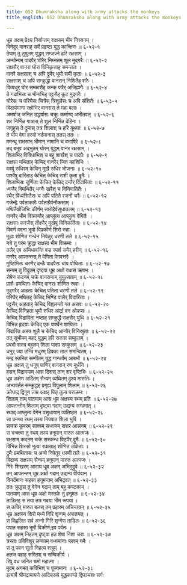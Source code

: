 ```yaml
---
title: 052 Dhumraksha along with army attacks the monkeys
title_english: 052 Dhumraksha along with army attacks the monkeys

---
```

<div class="audioEmbed"  caption="श्रीराम-हरिसीताराममूर्ति-घनपाठिभ्यां वचनम्" src="https://archive.org/download/Ramayana-recitation-Sriram-harisItArAmamUrti-Ghanapaati-v2/Kanda_6/Kanda_6_YK-052-Dhumraksha_along_with_army_attacks_the_monkeys_0.mp3"></div>

धूम्र अक्षम् प्रेक्ष्य निर्यान्तम् राक्षसम् भीम निस्वनम् ।  
विनेदुर् वानराह् सर्वे प्रहृष्टा युद्ध कान्क्षिणः ॥ ६-५२-१  
तेषाम् तु तुमुलम् युद्धम् सम्जज्ने हरि रक्षसाम् ।  
अन्योन्यम् पादपैर् घोरैर् निघ्नतम् शूल मुद्गरैः ॥ ६-५२-२  
राक्षसैर् वानरा घोरा विनिकृत्ताह् समन्ततः ।  
वानरै राक्षसाश् च अपि द्रुमैर् भूमौ समी कृताः ॥ ६-५२-३  
राक्षसाश् च अपि सम्क्रुद्धा वानरान् निशितैह् शरैः ।  
विव्यधुर् घोर सम्काशैह् कन्क पत्रैर् अजिह्मगैः ॥ ६-५२-४  
ते गदाभिसः च भीमाभिह् पट्टसैह् कूट मुद्गरैः ।  
घोरैसः च परिघैसः चित्रैस् त्रिशूलैसः च अपि संशितैः ॥ ६-५३-५  
विदार्यमाणा रक्षोभिर् वानरास् ते महा बलाः ।  
अमर्षाज् जनित उद्धर्षासः चक्रुः कर्माण्य् अभीतवत् ॥ ६-५२-६  
शर निर्भिन्न गात्रास् ते शूल निर्भिन्न देहिनः ।  
जगृहुस् ते द्रुमांस् तत्र शिलाश् च हरि यूथपाः ॥ ६-५२-७  
ते भीम वेगा हरयो नर्दमानास् ततस् ततः ।  
ममन्थू राक्षसान् भीमान् नामानि च बभाषिरे ॥ ६-५२-८  
तद् बभूव अद्भुतम् घोरम् युद्धम् वानर रक्षसाम् ।  
शिलाभिर् विविधाभिश् च बहु शाखैश् च पादपैः ॥ ६-५२-९  
राक्षसा मथिताह् केचिद् वानरैर् जित काशिभिः ।  
ववर्षू रुधिरम् केचिन् मुखै रुधिर भोजनाः ॥ ६-५२-१०  
पार्श्वेषु दारिताह् केचित् केचिद् राशी कृता द्रुमैः ।  
शिलाभिसः चूर्णिताः केचित् केचिद् दन्तैर् विदारिताः ॥ ६-५२-११  
ध्वजैर् विमथितैर् भग्नैः खरैश् च विनिपातितैः ।  
रथैर् विध्वंसितैसः च अपि पतितै रजनी चरैः ॥ ६-५२-१२  
गजेन्द्रैः पर्वताकारैः पर्वताग्रैर्वनौकसाम् ।  
मथितैर्वाजिभिः कीर्णम् सारोहैर्वसुधातलम् ॥ ६-५२-१३  
वानरैर् भीम विक्रान्तैर् आप्लुत्य आप्लुत्य वेगितैः ।  
राक्षसाः करजैस् तीक्ष्णैर् मुखेषु विनिकर्तिताः ॥ ६-५२-१४  
विवर्ण वदना भूयो विप्रकीर्ण शिरो रुहाः ।  
मूढाः शोणित गन्धेन निपेतुर् धरणी तले ॥ ६-५२-१५  
नये तु परम क्रुद्धा राक्षसा भीम विक्रमाः ।  
तलैर् एव अभिधावन्ति वज्र स्पर्श समैर् हरीन् ॥ ६-५२-१६  
वनरैर् आपतन्तस् ते वेगिता वेगवत्तरैः ।  
मुष्टिभिसः चरणैर् दन्तैः पादपैसः चाप पोथिताः ॥ ६-५२-१७  
सन्यम् तु विद्रुतम् दृष्ट्वा धूम्र अक्षो राक्षस ऋषभः ।  
रोषेण कदनम् चक्रे वानराणाम् युयुत्सताम् ॥ ६-५२-१८  
प्रासैः प्रमथिताः केचिद् वानराः शोणित स्रवाः ।  
मुद्गरैर् आहताः केचित् पतिता धरणी तले ॥ ६-५२-१९  
परिघैर् मथितह् केचिद् भिण्डि पालैर् विदारिताः ।  
पट्टसैर् आहताह् केचिद् विह्वलन्तो गत असवः ॥ ६-५२-२०  
केचिद् विनिहता भूमौ रुधिर आर्द्रा वन ओकसः ।  
केचिद् विद्राविता नष्टाह् सम्क्रुद्धै राक्षसैर् युधि ॥ ६-५२-२१  
विभिन्न हृदयाः केचिद् एक पार्श्वेन शायिताः ।  
विदारित अस्त्र शूलै च केचिद् आन्त्रैर् विनिस्रुताः ॥ ६-५२-२२  
तत् सुभीमम् महद् युद्धम् हरि राकस सम्कुलम् ।  
प्रबभौ शस्त्र बहुलम् शिला पादप सम्कुलम् ॥ ६-५२-२३  
धनुर् ज्या तन्त्रि मधुरम् हिक्का ताल समन्वितम् ।  
मन्द्र स्तनित सम्गीतम् युद्ध गान्धर्वम् आबभौ ॥ ६-५२-२४  
धूम्र अक्षस् तु धनुष् पाणिर् वानरान् रण मूर्धनि ।  
हसन् विद्रावयाम् आस दिशस् तान् शर वृष्टिभिः ॥ ६-५२-२५  
धूम्र अक्षेण अर्दितम् सैन्यम् व्यथितम् दृश्य मारुतिः ।  
अभ्यवर्तत सम्क्रुद्धह् प्रगृह्य विपुलाम् शिलाम् ॥ ६-५२-२६  
क्रोधाद् द्विगुण ताम्र अक्षह् पितृ तुल्य पराक्रमः ।  
शिलाम् ताम् पातयाम् आस धूम्र अक्षस्य रथम् प्रति ॥ ६-५२-२७  
आपतन्तीम् शिलाम् दृष्ट्वा गदाम् उद्यम्य सम्भ्रमात् ।  
रथाद् आप्लुत्य वेगेन वसुधायाम् व्यतिष्ठत ॥ ६-५२-२८  
सा प्रमथ्य रथम् तस्य निपपात शिला भुवि ।  
सचक्र कूबरम् साश्वम् सध्वजम् सशर आसनम् ॥ ६-५२-२९  
स भन्क्त्वा तु रथम् तस्य हनूमान् मारुत आत्मजः ।  
रक्षसाम् कदनम् चक्रे सस्कन्ध विटपैर् द्रुमैः ॥ ६-५२-३०  
विभिन्न शिरसो भूत्वा राक्षसाह् शोणित उक्षिताः ।  
द्रुमैः प्रमथितासः च अन्ये निपेतुर् धरणी तले ॥ ६-५२-३१  
विद्राव्य राक्षसम् सैन्यम् हनूमान् मारुत आत्मजः ।  
गिरेः शिखरम् आदाय धूम्र अक्षम् अभिदुद्रुवे ॥ ६-५२-३२  
तम् आपतन्तम् धूम्र अक्षो गदाम् उद्यम्य वीर्यवान् ।  
विनर्दमानः सहसा हनूमन्तम् अभिद्रवत् ॥ ६-५२-३३  
ततः क्रुद्धस् तु वेगेन गदाम् ताम् बहु कण्टकाम् ।  
पातयाम् आस धूम्र अक्षो मस्तके तु हनूमतः ॥ ६-५२-३४  
ताडितह् स तया तत्र गदया भीम रूपया ।  
स कपिर् मारुत बलस् तम् प्रहारम् अचिन्तयन् ॥ ६-५२-३५  
धूम्र अक्षस्य शिरो मध्ये गिरि शृन्गम् अपातयत् ।  
स विह्वलित सर्व अन्गो गिरि शृन्गेण ताडितः ॥ ६-५२-३६  
पपात सहसा भूमौ विकीर्ण;इव पर्वतः ।  
धूम्र अक्षम् निहतम् दृष्ट्वा हत शेषा निशा चराः ॥ ६-५२-३७  
त्रस्ताः प्रविविशुर् लन्काम् वध्यमानाः प्लवम् गमैः ।  
स तु पवन सुतो निहत्य शत्रुम् ।  
क्षतज वहाह् सरितश् च सम्विकीर्य ।  
रिपु वध जनित श्रमो महात्मा ।  
मुदम् अगमत् कपिभिश् च पूज्यमानः ॥ ६-५२-३८  
इत्यार्षे श्रीमद्रामायणे आदिकाव्ये युद्धकाण्डे द्विपञ्चशः सर्गः